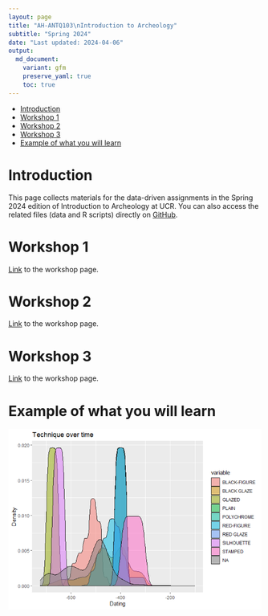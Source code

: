 ```yaml
---
layout: page
title: "AH-ANTQ103\nIntroduction to Archeology"
subtitle: "Spring 2024"
date: "Last updated: 2024-04-06"
output:
  md_document:
    variant: gfm
    preserve_yaml: true
    toc: true
---
```


- [Introduction](#introduction)
- [Workshop 1](#workshop-1)
- [Workshop 2](#workshop-2)
- [Workshop 3](#workshop-3)
- [Example of what you will learn](#example-of-what-you-will-learn)

# Introduction

This page collects materials for the data-driven assignments in the
Spring 2024 edition of Introduction to Archeology at UCR. You can also
access the related files (data and R scripts) directly on
[GitHub](https://github.com/ucrdatacenter/projects/tree/main/AH-ANTQ103).

# Workshop 1

[Link](workshop1) to the workshop page.

# Workshop 2

[Link](workshop2) to the workshop page.

# Workshop 3

[Link](workshop3) to the workshop page.

# Example of what you will learn

![](AH-ANTQ103/workshop3_files/figure-gfm/plot_3-1.png)
